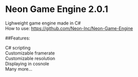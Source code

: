# Neon Game Engine 2.0.1
Lighweight game engine made in C#<br>
How to use: https://github.com/Neon-Inc/Neon-Game-Engine

##Features:

  C# scripting<br>
  Customizable framerate<br>
  Customizable resolution<br>
  Displaying in  cosnole<br>
  Many more...<br>
